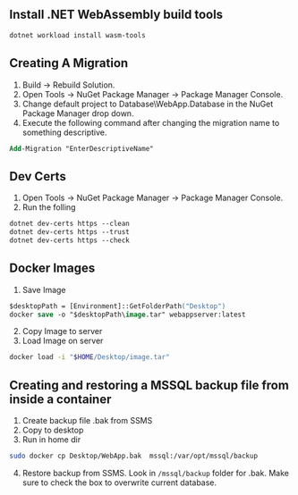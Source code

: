 
## Install .NET WebAssembly build tools
```ps
dotnet workload install wasm-tools
```

## Creating A Migration

1. Build -> Rebuild Solution.
2. Open Tools -> NuGet Package Manager -> Package Manager Console.
3. Change default project to Database\WebApp.Database in the NuGet Package Manager drop down.
4. Execute the following command after changing the migration name to something descriptive.

```ps
Add-Migration "EnterDescriptiveName"
```

## Dev Certs
1. Open Tools -> NuGet Package Manager -> Package Manager Console.
2. Run the folling 
```ps
dotnet dev-certs https --clean
dotnet dev-certs https --trust
dotnet dev-certs https --check
```

## Docker Images

1. Save Image
```ps
$desktopPath = [Environment]::GetFolderPath("Desktop")
docker save -o "$desktopPath\image.tar" webappserver:latest
```

2. Copy Image to server
3. Load Image on server
```bash
docker load -i "$HOME/Desktop/image.tar"
```

## Creating and restoring a MSSQL backup file from inside a container
1. Create backup file .bak from SSMS
2. Copy to desktop
3. Run in home dir
```bash
sudo docker cp Desktop/WebApp.bak  mssql:/var/opt/mssql/backup
```
4. Restore backup from SSMS. Look in `/mssql/backup` folder for .bak. Make sure to check the box to overwrite current database.